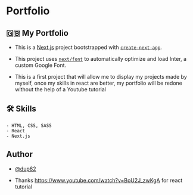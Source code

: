 
# Portfolio

## 🇬🇧 My Portfolio

- This is a [Next.js](https://nextjs.org/) project bootstrapped with [`create-next-app`](https://github.com/vercel/next.js/tree/canary/packages/create-next-app).

- This project uses [`next/font`](https://nextjs.org/docs/basic-features/font-optimization) to automatically optimize and load Inter, a custom Google Font.

- This is a first project that will allow me to display my projects made by myself, once my skills in react are better, my portfolio will be redone without the help of a Youtube tutorial
## 🛠 Skills 
    - HTML, CSS, SASS
    - React
    - Next.js


## Author

- [@dup62](https://github.com/dup62)

- Thanks https://www.youtube.com/watch?v=BoU2J_zwKgA for react tutorial 

